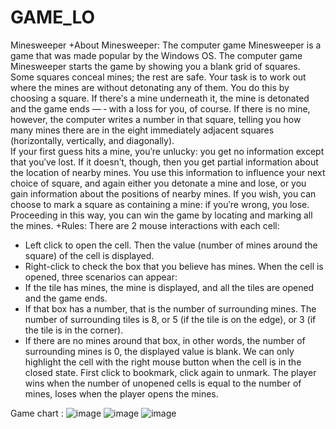 # GAME_LO
Minesweeper
+About Minesweeper:
The computer game Minesweeper is a game that was made popular by the Windows OS.  The computer game Minesweeper starts the game by showing you a blank grid of squares. Some squares conceal mines; the rest are safe. Your task is to work out where the mines are without detonating any of them. You do this by choosing a square. If thereʹs a mine underneath it, the mine is detonated and the game ends — ‐ with a loss for you, of course. If there is no mine, however, the computer writes a number in that square, telling you how many mines there are in the eight immediately adjacent squares (horizontally, vertically, and diagonally).   
If your first guess hits a mine, youʹre unlucky: you get no information except that youʹve lost. If it doesnʹt, though, then you get partial information about the location of nearby mines. You use this information to influence your next choice of square, and again either you detonate a mine and lose, or you gain information about the positions of nearby mines. If you wish, you can choose to mark a square as containing a mine: if youʹre wrong, you lose. Proceeding in this way, you can win the game by locating and marking all the mines. 
+Rules:
There are 2 mouse interactions with each cell:
+ Left click to open the cell. Then the value (number of mines around the square) of the cell is displayed.
+ Right-click to check the box that you believe has mines.
When the cell is opened, three scenarios can appear:
+ If the tile has mines, the mine is displayed, and all the tiles are opened and the game ends.
+ If that box has a number, that is the number of surrounding mines. The number of surrounding tiles is 8, or 5 (if the tile is on the edge), or 3 (if the tile is in the corner).
+ If there are no mines around that box, in other words, the number of surrounding mines is 0, the displayed value is blank.
We can only highlight the cell with the right mouse button when the cell is in the closed state. First click to bookmark, click again to unmark.
The player wins when the number of unopened cells is equal to the number of mines, loses when the player opens the mines.

Game chart :
![image](https://github.com/KhoaVo128/GAME_LO/assets/102133781/fe1a9b23-cfbf-4669-97c3-870dd5e1a01e)
![image](https://github.com/KhoaVo128/GAME_LO/assets/102133781/a4d93036-a782-4022-98db-72b91ae1add7)
![image](https://github.com/KhoaVo128/GAME_LO/assets/102133781/52bf12c3-02a7-4e4c-8ea3-a4df833f2dcf)
